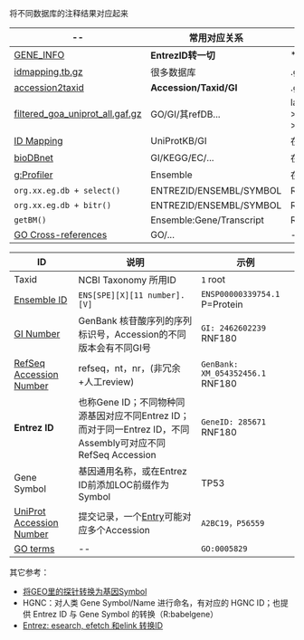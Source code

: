 

将不同数据库的注释结果对应起来


| -- | 常用对应关系 | -- |
| -- | -- | -- |
| [GENE_INFO](https://ftp.ncbi.nlm.nih.gov/gene/DATA/) | **EntrezID转一切** | *.gz |
| [idmapping.tb.gz](https://ftp.proteininformationresource.org/databases/idmapping/idmapping.tb.gz) | 很多数据库 | .gz |
| [accession2taxid](ftp.ncbi.nlm.nih.gov/pub/taxonomy/accession2taxid/) | **Accession/Taxid/GI** | .gz |
| [filtered_goa_uniprot_all.gaf.gz](http://release.geneontology.org/) | GO/GI/其refDB... | latest-->annotations-->.gz |
| [ID Mapping](https://www.uniprot.org/help/id_mapping) | UniProtKB/GI | 在线 |
| [bioDBnet](https://biodbnet-abcc.ncifcrf.gov/db/db2db.php) | GI/KEGG/EC/... | 在线 |
| [g:Profiler](https://biit.cs.ut.ee/gprofiler/convert) | Ensemble | 在线，部分物种 |
| ```org.xx.eg.db + select()``` | ENTREZID/ENSEMBL/SYMBOL | R:AnnotationDbi |
| ```org.xx.eg.db + bitr()``` | ENTREZID/ENSEMBL/SYMBOL | R:clusterProfiler |
| ```getBM()``` | Ensemble:Gene/Transcript | R:biomaRt |
| [GO Cross-references](https://geneontology.org/docs/download-mappings/) | GO/... | -- |





| ID | 说明 | 示例 |
| -- | -- | -- |
| Taxid | NCBI Taxonomy 所用ID | ```1``` root |
| [Ensemble ID](http://asia.ensembl.org/info/genome/stable_ids/prefixes.html) | ```ENS[SPE][X][11 number].[V]``` | ```ENSP00000339754.1``` P=Protein |
| [GI Number](https://www.ncbi.nlm.nih.gov/genbank/sequenceids/) | GenBank 核苷酸序列的序列标识号，Accession的不同版本会有不同GI号 | ```GI: 2462602239``` RNF180 |
| [RefSeq Accession Number](https://www.ncbi.nlm.nih.gov/guide/howto/find-func-gene/) | refseq，nt，nr，(非冗余+人工review) | ```GenBank: XM_054352456.1``` RNF180 |
| **Entrez ID** | 也称Gene ID；不同物种同源基因对应不同Entrez ID；而对于同一Entrez ID，不同Assembly可对应不同RefSeq Accession | ```GeneID: 285671``` RNF180 |
| Gene Symbol | 基因通用名称，或在Entrez ID前添加LOC前缀作为Symbol | TP53 |
| [UniProt Accession Number](https://www.uniprot.org/help/accession_numbers) | 提交记录，一个[Entry](https://www.uniprot.org/help/entry_name)可能对应多个Accession | ```A2BC19，P56559``` |
| [GO terms](https://geneontology.org/docs/GO-term-elements) | -- | ```GO:0005829``` |




其它参考：

* [将GEO里的探针转换为基因Symbol](https://www.bilibili.com/read/cv14560979/)
* HGNC：对人类 Gene Symbol/Name 进行命名，有对应的 HGNC ID；也提供 Entrez ID 与 Gene Symbol 的转换（R:babelgene）
* [Entrez: esearch, efetch 和elink 转换ID](https://zhuanlan.zhihu.com/p/619251748)






